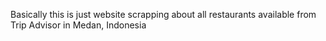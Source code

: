 Basically this is just website scrapping about all restaurants available from Trip Advisor in Medan, Indonesia

